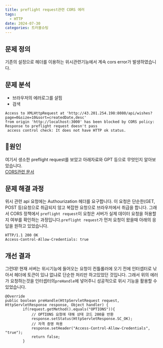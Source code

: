 ```yaml
---
title: preflight request관련 CORS 에러
tags:
  - HTTP
date: 2024-07-30
categories: 트러블슈팅
---
```


## 문제 정의

기존의 설정으로 헤더를 이용하는 위시관련기능에서 계속 cors error가 발생하였습니다.

## 문제 분석

- 브라우저의 에러로그를 살핌
- 검색

```
Access to XMLHttpRequest at 'http://43.201.254.198:8080/api/wishes?page=0&size=10&sort=createdDate,desc' 
from origin 'http://localhost:3000' has been blocked by CORS policy: Response to preflight request doesn't pass
 access control check: It does not have HTTP ok status.
```

## 🤔원인

여기서 생소한 preflight request를 보았고 아래자료와 GPT 등으로 무엇인지 알아보았습니다.  
[CORS관련 문서](https://developer.mozilla.org/ko/docs/Web/HTTP/CORS#http_%EC%9A%94%EC%B2%AD_%ED%97%A4%EB%8D%94)

## 문제 해결 과정

위시 관련 api 요청에는 Authourization 헤더를 요구합니다. 이 요청은 단순한(GET, POST 등)요청으로 취급되지 않고 복잡한 요청으로 브라우저에서 취급을 합니다. 그래서 CORS 정책에서
`preflight request`이 요청은 서버가 실제 데이터 요청을 허용할지 여부를 확인하는 과정입니다.`preflight request`가 먼저 요청이 왔을때 아래의 응답을 원하고 있었습니다.

```httpspec
HTTP/1.1 200 OK
Access-Control-Allow-Credentials: true
```

## 개선 결과

그런데! 현재 서버는 위시기능에 들어오는 요청이 컨틀롤러에 오기 전에 인터셉터로 낚아서 헤더에 토큰이 있냐 없냐로 단순한 처리만 하고있었던 것입니다. 그래서 위의 에러가 요청하는것을 인터셉터의`preHandle`에
넣어주니 성공적으로 위시 기능을 활용할 수 있었습니다.

```
@Override
public boolean preHandle(HttpServletRequest request, HttpServletResponse response, Object handler) {
        if(request.getMethod().equals("OPTIONS")){
            // OPTIONS 요청에 대해 상태 코드 200을 반환
            response.setStatus(HttpServletResponse.SC_OK);
            // 자격 증명 허용
            response.setHeader("Access-Control-Allow-Credentials", "true");
            return false;
        }
```